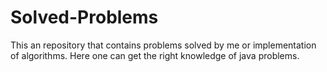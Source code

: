 # Solved-Problems
This an repository that contains problems solved by me or implementation of algorithms. Here one can get the right knowledge of java problems.
